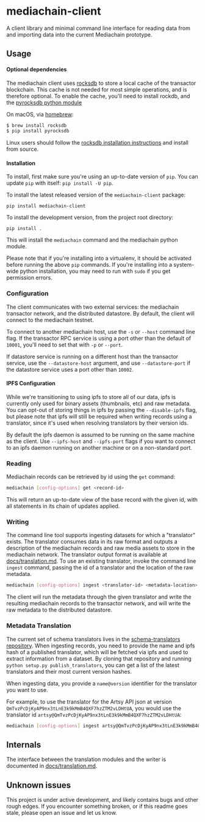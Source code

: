 # mediachain-client

A client library and minimal command line interface for reading data from and 
importing data into the current Mediachain prototype.

## Usage

#### Optional dependencies
The mediachain client uses [rocksdb](http://rocksdb.org/) to store a local
cache of the transactor blockchain.  This cache is not needed for most simple
operations, and is therefore optional.  To enable the cache, you'll need to
install rockdb, and the [pyrocksdb python module](https://github.com/stephan-hof/pyrocksdb)

On macOS, via [homebrew](http://brew.sh/):
```bash
$ brew install rocksdb
$ pip install pyrocksdb
```

Linux users should follow the [rocksdb installation instructions](https://github.com/facebook/rocksdb/blob/master/INSTALL.md)
and install from source.

#### Installation

To install, first make sure you're using an up-to-date
version of `pip`.  You can update `pip` with itself: `pip install -U pip`.

To install the latest released version of the `mediachain-client` package:

```
pip install mediachain-client
```

To install the development version, from the project root directory:

```
pip install .
```

This will install the `mediachain` command and the mediachain python module.

Please note that if you're installing into a virtualenv, it should be activated
before running the above `pip` commands.  If you're installing into a system-wide
python installation, you may need to run with `sudo` if you get permission errors.


### Configuration

The client communicates with two external services: the mediachain transactor 
network, and the distributed datastore.  By default, the client will connect
to the mediachain testnet.

To connect to another mediachain host, use the `-s` or
`--host` command line flag.  If the transactor RPC service is using a port
other than the default of `10001`, you'll need to set that with `-p` or 
`--port`.

If datastore service is running on a different host than the transactor service,
 use the `--datastore-host` argument, and use `--datastore-port` if the 
 datastore service uses a port other than `10002`.
 
#### IPFS Configuration

While we're transitioning to using ipfs to store all of our data, ipfs is
currently only used for binary assets (thumbnails, etc) and raw metadata.
You can opt-out of storing things in ipfs by passing the `--disable-ipfs`
flag, but please note that ipfs will still be required when writing records
using a translator, since it's used when resolving translators by their
version ids.

By default the ipfs daemon is assumed to be running on the same machine as
the client.  Use `--ipfs-host` and `--ipfs-port` flags if you want to connect
to an ipfs daemon running on another machine or on a non-standard port.


### Reading
Mediachain records can be retrieved by id using the `get` command:

```bash
mediachain [config-options] get <record-id>
```

This will return an up-to-date view of the base record with the given id,
with all statements in its chain of updates applied.

### Writing
The command line tool supports ingesting datasets for which a "translator"
exists.  The translator consumes data in its raw format and outputs a
description of the mediachain records and raw media assets to store in
the mediachain network.  The translator output format is available at
[docs/translation.md](docs/translation.md).  To use an existing translator, invoke
the command line `ingest` command, passing the id of a translator and the
location of the raw metadata.

```bash
mediachain [config-options] ingest <translator-id> <metadata-location>
```

The client will run the metadata through the given translator and write the
resulting mediachain records to the transactor network, and will write the
raw metadata to the distributed datastore.

### Metadata Translation

The current set of schema translators lives in the [schema-translators repository](https://github.com/mediachain/schema-translators).
When ingesting records, you need to provide the name and ipfs hash of a published translator,
which will be fetched via ipfs and used to extract information from a dataset.  By cloning that
repository and running `python setup.py publish_translators`, you can get a list of the latest
translators and their most current version hashes.

When ingesting data, you provide a `name@version` identifier for the translator you want to use.

For example, to use the translator for the Artsy API json at version `QmTvzPcDjKyAP9nx3tLnE3k9kMmB4QXF7hzZTM2vLDHtUA`,
you would use the translator id `artsy@QmTvzPcDjKyAP9nx3tLnE3k9kMmB4QXF7hzZTM2vLDHtUA`:

```bash
mediachain [config-options] ingest artsy@QmTvzPcDjKyAP9nx3tLnE3k9kMmB4QXF7hzZTM2vLDHtUA ~/datasets/artsy/1.json
```

## Internals

The interface between the translation modules and the writer is documented in
[docs/translation.md](docs/translation.md).



## Unknown issues

This project is under active development, and likely contains bugs and other 
rough edges.  If you encounter something broken, or if this readme goes stale,
please open an issue and let us know.



[grpc]: https://grpc.io
[dynamo-local]: http://docs.aws.amazon.com/amazondynamodb/latest/developerguide/DynamoDBLocal.html
[aws-cli]: https://aws.amazon.com/cli/
